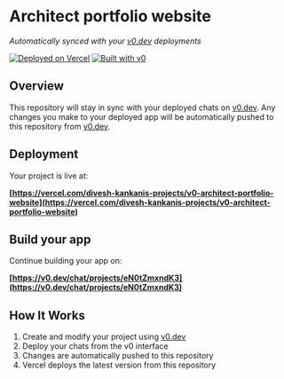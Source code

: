 # Architect portfolio website

*Automatically synced with your [v0.dev](https://v0.dev) deployments*

[![Deployed on Vercel](https://img.shields.io/badge/Deployed%20on-Vercel-black?style=for-the-badge&logo=vercel)](https://vercel.com/divesh-kankanis-projects/v0-architect-portfolio-website)
[![Built with v0](https://img.shields.io/badge/Built%20with-v0.dev-black?style=for-the-badge)](https://v0.dev/chat/projects/eN0tZmxndK3)

## Overview

This repository will stay in sync with your deployed chats on [v0.dev](https://v0.dev).
Any changes you make to your deployed app will be automatically pushed to this repository from [v0.dev](https://v0.dev).

## Deployment

Your project is live at:

**[https://vercel.com/divesh-kankanis-projects/v0-architect-portfolio-website](https://vercel.com/divesh-kankanis-projects/v0-architect-portfolio-website)**

## Build your app

Continue building your app on:

**[https://v0.dev/chat/projects/eN0tZmxndK3](https://v0.dev/chat/projects/eN0tZmxndK3)**

## How It Works

1. Create and modify your project using [v0.dev](https://v0.dev)
2. Deploy your chats from the v0 interface
3. Changes are automatically pushed to this repository
4. Vercel deploys the latest version from this repository
